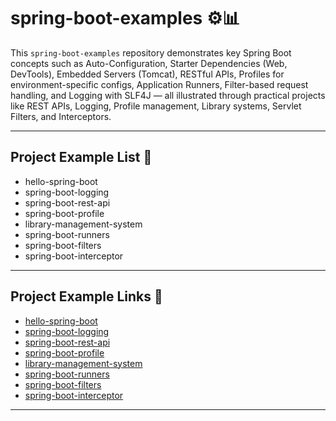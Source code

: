 # spring-boot-examples ⚙️📊

This `spring-boot-examples` repository demonstrates key Spring Boot concepts such as Auto-Configuration, Starter Dependencies (Web, DevTools), Embedded Servers (Tomcat), RESTful APIs, Profiles for environment-specific configs, Application Runners, Filter-based request handling, and Logging with SLF4J — all illustrated through practical projects like REST APIs, Logging, Profile management, Library systems, Servlet Filters, and Interceptors.

---

## Project Example List 📂

- hello-spring-boot  
- spring-boot-logging  
- spring-boot-rest-api  
- spring-boot-profile  
- library-management-system  
- spring-boot-runners  
- spring-boot-filters  
- spring-boot-interceptor

---

## Project Example Links 🔗

- [hello-spring-boot](https://github.com/thevishalchothe/spring-boot-examples/tree/b777790ed90667e9b3deb4ecde3162aa4694f9a1/hello-spring-boot)
- [spring-boot-logging](https://github.com/thevishalchothe/spring-boot-examples/tree/b777790ed90667e9b3deb4ecde3162aa4694f9a1/spring-boot-logging)
- [spring-boot-rest-api](https://github.com/thevishalchothe/spring-boot-examples/tree/b777790ed90667e9b3deb4ecde3162aa4694f9a1/spring-boot-rest-api)
- [spring-boot-profile](https://github.com/thevishalchothe/spring-boot-examples/tree/b777790ed90667e9b3deb4ecde3162aa4694f9a1/spring-boot-profile)
- [library-management-system](https://github.com/thevishalchothe/spring-boot-examples/tree/b777790ed90667e9b3deb4ecde3162aa4694f9a1/library-management-system)
- [spring-boot-runners](https://github.com/thevishalchothe/spring-boot-examples/tree/2ea82f034332b6419ce2417ce0939a7a1c49b7b2/spring-boot-runners)
- [spring-boot-filters](https://github.com/thevishalchothe/spring-boot-examples/tree/923db60262cbd5707eaa482f6f0576909e30553d/spring-boot-filters)
- [spring-boot-interceptor](https://github.com/thevishalchothe/spring-boot-examples/tree/45274202659863a45729f523d28928668a2318a6/spring-boot-interceptor)

---
